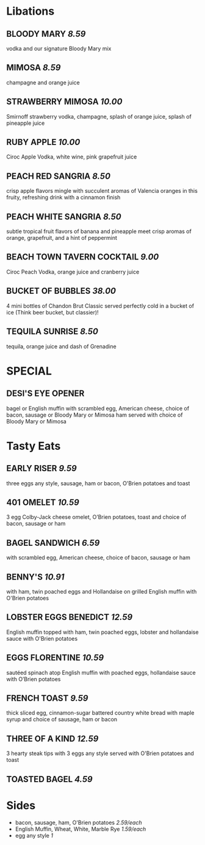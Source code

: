 # Libations

## BLOODY MARY *8.59*
vodka and our signature Bloody Mary mix

## MIMOSA *8.59*
champagne and orange juice

## STRAWBERRY MIMOSA *10.00*
Smirnoff strawberry vodka, champagne, splash of orange juice, splash of pineapple juice

## RUBY APPLE *10.00*
Ciroc Apple Vodka, white wine, pink grapefruit juice 

## PEACH RED SANGRIA *8.50*
crisp apple flavors mingle with succulent aromas of Valencia oranges in this fruity, refreshing drink with a cinnamon finish

## PEACH WHITE SANGRIA *8.50*
subtle tropical fruit flavors of banana and pineapple meet crisp aromas of orange, grapefruit, and a hint of peppermint

## BEACH TOWN TAVERN COCKTAIL *9.00*
Ciroc Peach Vodka, orange juice and cranberry juice

## BUCKET OF BUBBLES *38.00*
4 mini bottles of Chandon Brut Classic served perfectly cold in a bucket of ice (Think beer bucket, but classier)! 

## TEQUILA SUNRISE *8.50*
tequila, orange juice and dash of Grenadine


# SPECIAL

## DESI'S EYE OPENER
bagel or English muffin with scrambled egg, American cheese, choice of bacon, sausage or Bloody Mary or Mimosa ham served with choice of Bloody Mary or Mimosa 


# Tasty Eats

## EARLY RISER *9.59*
three eggs any style, sausage, ham or bacon, O'Brien potatoes and toast

## 401 OMELET *10.59*
3 egg Colby-Jack cheese omelet, O’Brien potatoes, toast and choice of bacon, sausage or ham

## BAGEL SANDWICH *6.59*
with scrambled egg, American cheese, choice of bacon, sausage or ham

## BENNY'S *10.91*
with ham, twin poached eggs and Hollandaise on grilled English muffin with O'Brien potatoes

## LOBSTER EGGS BENEDICT *12.59*
English muffin topped with ham, twin poached eggs, lobster and hollandaise sauce with O'Brien potatoes

## EGGS FLORENTINE *10.59*
sautéed spinach atop English muffin with poached eggs, hollandaise sauce with O’Brien potatoes

## FRENCH TOAST *9.59*
thick sliced egg, cinnamon-sugar battered country white bread with maple syrup and choice of sausage, ham or bacon

## THREE OF A KIND *12.59*
3 hearty steak tips with 3 eggs any style served with O'Brien potatoes and toast

## TOASTED BAGEL *4.59*

# Sides
* bacon, sausage, ham, O'Brien potatoes *2.59/each*
* English Muffin, Wheat, White, Marble Rye *1.59/each*
* egg any style *1*
